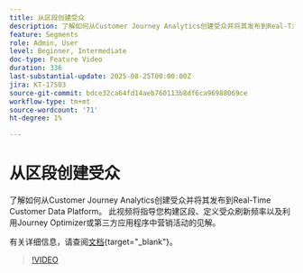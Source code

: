 ```yaml
---
title: 从区段创建受众
description: 了解如何从Customer Journey Analytics创建受众并将其发布到Real-Time Customer Data Platform。
feature: Segments
role: Admin, User
level: Beginner, Intermediate
doc-type: Feature Video
duration: 336
last-substantial-update: 2025-08-25T00:00:00Z
jira: KT-17503
source-git-commit: bdce32ca64fd14aeb760113b8df6ca96988069ce
workflow-type: tm+mt
source-wordcount: '71'
ht-degree: 1%

---
```


# 从区段创建受众

了解如何从Customer Journey Analytics创建受众并将其发布到Real-Time Customer Data Platform。 此视频将指导您构建区段、定义受众刷新频率以及利用Journey Optimizer或第三方应用程序中营销活动的见解。

有关详细信息，请查阅[文档](https://experienceleague.adobe.com/zh-hans/docs/analytics-platform/using/cja-components/audiences/publish){target="_blank"}。

>[!VIDEO](https://video.tv.adobe.com/v/3471283/?learn=on&captions=chi_hans)
